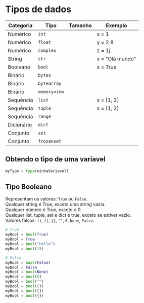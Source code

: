# Tipos de dados

| Categoria | Tipo              | Tamanho   | Exemplo |
| ---       | ---               | ---       | ---     |
| Numérico  | ```int```         |           | x = 1   |
| Numérico  | ```float```       |           | y = 2.8 |
| Numérico  | ```complex```     |           | z = 1j  |
| String    | ```str```         |           | x = "Olá mundo" |
| Booleano  | ```bool```        |           | x = True |
| Binário   | ```bytes```       |           |         |
| Binário   | ```bytearray```   |           |         |
| Binário   | ```memoryview```  |           |         |
| Sequência | ```list```        |           | x = [1, 2] |
| Sequência | ```tuple```       |           | x = (1, 2) |
| Sequência | ```range```       |           |         |
| Dicionário| ```dict```        |           |         |
| Conjunto  | ```set```         |           |         |
| Conjunto  | ```frozenset```   |           |         |


## Obtendo o tipo de uma variavel

~~~python
myType = type(minhaVariavel)
~~~

## Tipo Booleano

Representam os valores: ```True``` ou ```False```.   
Qualquer string é True, exceto uma string vazia.   
Qualquer número é True, exceto o 0.   
Qualquer list, tuple, set e dict é true, exceto se estiver vazio.   
Valores falsos: ```()```, ```[]```, ```{}```, ```""```, ```0```, ```None```, ```False```.   

~~~python
# True
myBool = bool(True)
myBool = True
myBool = bool("Hello")
myBool = bool(15)

# False
myBool = bool(False) 
myBool = False
myBool = bool(None)
myBool = bool(0)
myBool = bool("")
myBool = bool(())
myBool = bool([])
myBool = bool({}) 
~~~